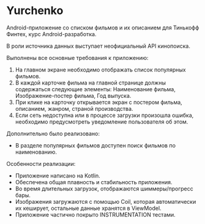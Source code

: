 # Yurchenko

Android-приложение со списком фильмов и их описанием для Тинькофф Финтех, курс Android-разработка.

В роли источника данных выступает неофициальный API кинопоиска.

Выполнены все основные требования к приложению: 
1. На главном экране необходимо отображать список популярных фильмов.
2. В каждой карточке фильма на главной странице должны содержаться следующие элементы: Наименование фильма, Изображение-постер фильма, Год выпуска.
3. При клике на карточку открывается экран с постером фильма, описанием, жанром, страной 
производства.
4. Если сеть недоступна или в процессе загрузки произошла ошибка, необходимо предусмотреть 
уведомление пользователя об этом.

Дополнительно было реализовано:
- В разделе популярных фильмов доступен поиск фильмов по наименованию.

Особенности реализации:
- Приложение написано на Kotlin.
- Обеспечена общая плавность и стабильность приложения.
- Во время длительных загрузок, отображаются шиммеры/прогресс бары.
- Изображения загружаются с помощью Coil, которая автоматически их кеширует, 
остальные данные хранятся в ViewModel.
- Приложение частично покрыто INSTRUMENTATION тестами.
